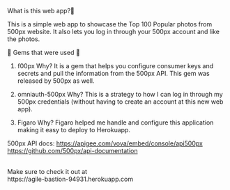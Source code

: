 What is this web app?📸

This is a  simple web app to showcase the Top 100 Popular photos from 500px website. It also lets you log in
through your 500px account and like the photos.

💎 Gems that were used 💎

1) f00px
Why? It is a gem that helps you configure consumer keys and secrets and pull the information from the 500px API.
This gem was released by 500px as well.

2) omniauth-500px
Why? This is a strategy to how I can log in through my 500px credentials (without having to create an account at
  this new web app).

3) Figaro
Why? Figaro helped me handle and configure this application making it easy to deploy to Herokuapp.

500px API docs:
  https://apigee.com/vova/embed/console/api500px
  https://github.com/500px/api-documentation

  <br>
  Make sure to check it out at <br>
  https://agile-bastion-94931.herokuapp.com
